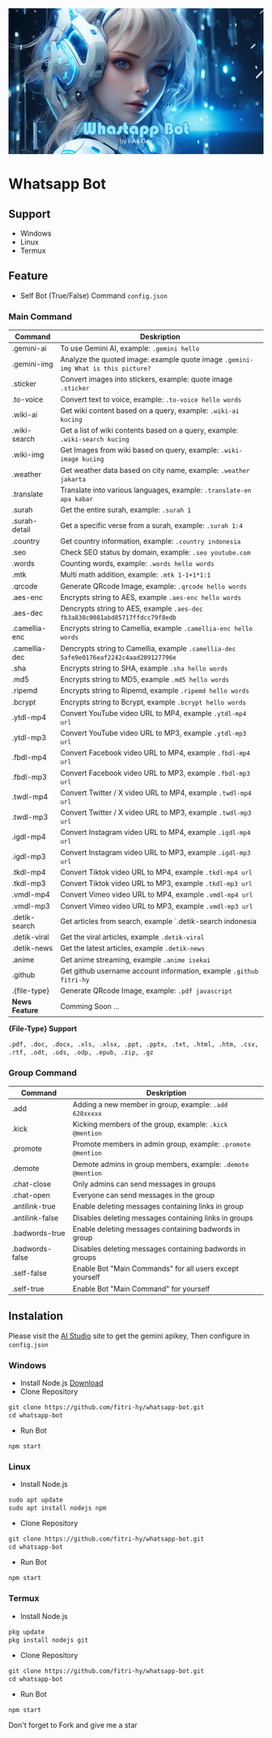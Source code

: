 <img src="./upload/ss.jpg">

# Whatsapp Bot

## Support

- Windows
- Linux
- Termux

## Feature
- Self Bot (True/False) Command `config.json`

### Main Command

| Command      			|  Deskription      |
|-----------------------|-------------------|
|.gemini-ai				|To use Gemini AI, example: `.gemini hello`|
|.gemini-img			|Analyze the quoted image: example quote image `.gemini-img What is this picture?`|
|.sticker       		|Convert images into stickers, example: quote image `.sticker`|
|.to-voice				|Convert text to voice, example: `.to-voice hello words`|
|.wiki-ai				|Get wiki content based on a query, example: `.wiki-ai kucing`|
|.wiki-search			|Get a list of wiki contents based on a query, example: `.wiki-search kucing`|
|.wiki-img				|Get Images from wiki based on query, example: `.wiki-image kucing`|
|.weather				|Get weather data based on city name, example: `.weather jakarta`|
|.translate				|Translate into various languages, example: `.translate-en apa kabar`|
|.surah					|Get the entire surah, example: `.surah 1`|
|.surah-detail			|Get a specific verse from a surah, example: `.surah 1:4`|
|.country				|Get country information, example: `.country indonesia`|
|.seo					|Check SEO status by domain, example: `.seo youtube.com`|
|.words					|Counting words, example: `.words hello words`|
|.mtk					|Multi math addition, example: `.mtk 1-1+1*1:1`|
|.qrcode				|Generate QRcode Image, example: `.qrcode hello words`|
|.aes-enc   			|Encrypts string to AES, example `.aes-enc hello words`|
|.aes-dec   			|Dencrypts string to AES, example `.aes-dec fb3a838c0081abd85717ffdcc79f8edb`|
|.camellia-enc   		|Encrypts string to Camellia, example `.camellia-enc hello words`|
|.camellia-dec   		|Dencrypts string to Camellia, example `.camellia-dec 5afe9e0176eaf2242c4aad209127796e`|
|.sha   				|Encrypts string to SHA, example `.sha hello words`|
|.md5   				|Encrypts string to MD5, example `.md5 hello words`|
|.ripemd   				|Encrypts string to Ripemd, example `.ripemd hello words`|
|.bcrypt   				|Encrypts string to Bcrypt, example `.bcrypt hello words`|
|.ytdl-mp4   			|Convert YouTube video URL to MP4, example `.ytdl-mp4 url`|
|.ytdl-mp3   			|Convert YouTube video URL to MP3, example `.ytdl-mp3 url`|
|.fbdl-mp4   			|Convert Facebook video URL to MP4, example `.fbdl-mp4 url`|
|.fbdl-mp3   			|Convert Facebook video URL to MP3, example `.fbdl-mp3 url`|
|.twdl-mp4   			|Convert Twitter / X video URL to MP4, example `.twdl-mp4 url`|
|.twdl-mp3   			|Convert Twitter / X video URL to MP3, example `.twdl-mp3 url`|
|.igdl-mp4   			|Convert Instagram video URL to MP4, example `.igdl-mp4 url`|
|.igdl-mp3   			|Convert Instagram video URL to MP3, example `.igdl-mp3 url`|
|.tkdl-mp4   			|Convert Tiktok video URL to MP4, example `.tkdl-mp4 url`|
|.tkdl-mp3   			|Convert Tiktok video URL to MP3, example `.tkdl-mp3 url`|
|.vmdl-mp4   			|Convert Vimeo video URL to MP4, example `.vmdl-mp4 url`|
|.vmdl-mp3   			|Convert Vimeo video URL to MP3, example `.vmdl-mp3 url`|
|.detik-search			|Get articles from search, example `.detik-search indonesia|
|.detik-viral			|Get the viral articles, example `.detik-viral`|
|.detik-news   			|Get the latest articles, example `.detik-news`|
|.anime   				|Get anime streaming, example `.anime isekai`|
|.github   				|Get github username account information, example `.github fitri-hy`|
|.{file-type}			|Generate QRcode Image, example: `.pdf javascript`|
|**News Feature**   	|Comming Soon ...|

**{File-Type} Support**
```
.pdf, .doc, .docx, .xls, .xlsx, .ppt, .pptx, .txt, .html, .htm, .csv, .rtf, .odt, .ods, .odp, .epub, .zip, .gz
```
### Group Command

| Command           |  Deskription      |
|-------------------|-------------------|
|.add               |Adding a new member in group, example: `.add 628xxxxx`|
|.kick              |Kicking members of the group, example: `.kick @mention`|
|.promote           |Promote members in admin group, example: `.promote @mention`|
|.demote            |Demote admins in group members, example: `.demote @mention`|
|.chat-close        |Only admins can send messages in groups|
|.chat-open         |Everyone can send messages in the group|
|.antilink-true     |Enable deleting messages containing links in group|
|.antilink-false    |Disables deleting messages containing links in groups|
|.badwords-true     |Enable deleting messages containing badwords in group|
|.badwords-false    |Disables deleting messages containing badwords in groups|
|.self-false    	|Enable Bot "Main Commands" for all users except yourself|
|.self-true		    |Enable Bot "Main Command" for yourself|

## Instalation

Please visit the [AI Studio](https://aistudio.google.com) site to get the gemini apikey, Then configure in `config.json`

### Windows

- Install Node.js [Download](https://nodejs.org/id)
- Clone Repository
```
git clone https://github.com/fitri-hy/whatsapp-bot.git
cd whatsapp-bot
```
- Run Bot
```
npm start
```

### Linux

- Install Node.js
```
sudo apt update
sudo apt install nodejs npm
```
- Clone Repository
```
git clone https://github.com/fitri-hy/whatsapp-bot.git
cd whatsapp-bot
```
- Run Bot
```
npm start
```

### Termux

- Install Node.js
```
pkg update
pkg install nodejs git
```
- Clone Repository
```
git clone https://github.com/fitri-hy/whatsapp-bot.git
cd whatsapp-bot
```
- Run Bot
```
npm start
```

Don't forget to Fork and give me a star
